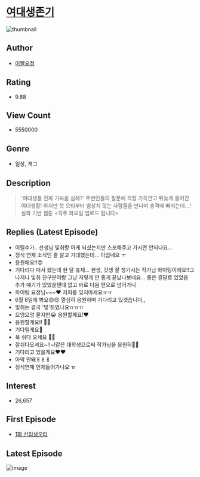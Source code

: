 # [여대생존기](https://comic.naver.com/bestChallenge/list?titleId=793318)
![thumbnail](https://image-comic.pstatic.net/user_contents_data/challenge_comic/2022/04/05/354983/thumbnail_202x16459e06162_fb53_4bc5_be7e_68984f568954_00000298.JPEG)

## Author
- [이빨요정](https://comic.naver.com/artistTitle?id=354983)

## Rating
- 9.88

## View Count
- 5550000

## Genre
- 일상, 개그

## Description
> '여대생들 진짜 기싸움 심해?' 주변인들의 질문에 걱정 가득안고 뒤늦게 들어간 여대생활! 하지만 첫 오티부터 범상치 않는 사람들을 만나며 충격에 빠지는데...! 실화 기반 웹툰 <격주 화요일 업로드 됩니다>

## Replies (Latest Episode)
- 이럴수가.. 선생님 빛취랑 어케 되셨는지만 스포해주고 가시면 안되나요...
- 정식 연재 소식인 줄 알고 기대했는데... 아쉽네요 ㅜ
- 응원해요!!😍
- 기다리다 떠서 왔는데 한 달 휴재... 현생, 갓생 잘 챙기시는 작가님 화이팅이에요!!그나저나 빛취 친구분이랑 그냥 저렇게 안 좋게 끝났나보네요... 좋은 결말로 있었음 추가 얘기가 있었을텐데 없고 바로 다음 편으로 넘어가니
- 파이팅 요정님~~~❤️ 저희를 잊지마세요ㅠㅠ
- 6월 8일에 봐요😍😍 열심히 응원하며 기다리고 있겟습니다,,
- 빛취는 결국 '빛'취였나요ㅠㅠㅠ
- 으엉으엉 울지만😭 응원할께요!❤️
- 응원할게요!! 🥰🥰
- 기다릴게요💚
- 푹 쉬다 오세요 🥺🥺
- 잘쉬다오셔요~!!~!같은 대학생으로써 작가님을 응원혀🫶🫶
- 기다리고 있을게요❤❤
- 아악 안돼ㅐㅐㅐ
- 정식연재 언제들어가나요 ㅠ

## Interest
- 26,657

## First Episode
- [1화 신입생오티](https://comic.naver.com/bestChallenge/detail?titleId=793318&no=1)

## Latest Episode
![image](https://image-comic.pstatic.net/user_contents_data/challenge_comic/2023/05/16/354983/upload_3991649663508297781.jpeg)
